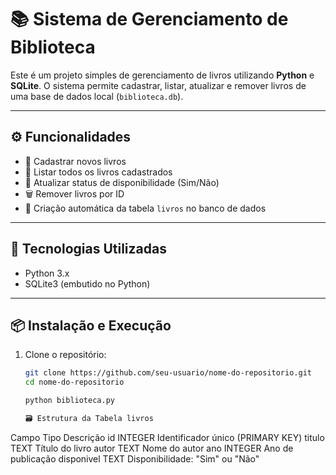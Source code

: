 # 📚 Sistema de Gerenciamento de Biblioteca

Este é um projeto simples de gerenciamento de livros utilizando **Python** e **SQLite**. O sistema permite cadastrar, listar, atualizar e remover livros de uma base de dados local (`biblioteca.db`).

---

## ⚙️ Funcionalidades

- 📘 Cadastrar novos livros
- 📄 Listar todos os livros cadastrados
- 🔁 Atualizar status de disponibilidade (Sim/Não)
- 🗑️ Remover livros por ID
- 🧱 Criação automática da tabela `livros` no banco de dados

---

## 🧰 Tecnologias Utilizadas

- Python 3.x
- SQLite3 (embutido no Python)

---

## 📦 Instalação e Execução

1. Clone o repositório:
   ```bash
   git clone https://github.com/seu-usuario/nome-do-repositorio.git
   cd nome-do-repositorio

   python biblioteca.py

   🗃️ Estrutura da Tabela livros
Campo	Tipo	Descrição
id	INTEGER	Identificador único (PRIMARY KEY)
titulo	TEXT	Título do livro
autor	TEXT	Nome do autor
ano	INTEGER	Ano de publicação
disponivel	TEXT	Disponibilidade: "Sim" ou "Não"
